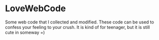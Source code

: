 # LoveWebCode
Some web code that I collected and modified.
These code can be used to confess your feeling to your crush.
It is kind of for teenager, but it is still cute in someway =)
